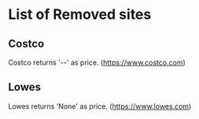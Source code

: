 # List of Removed sites

## Costco
Costco returns '--' as price.
(https://www.costco.com)

## Lowes
Lowes returns 'None' as price.
(https://www.lowes.com)
